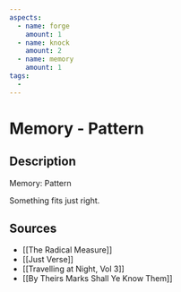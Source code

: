 ```yaml
---
aspects: 
  - name: forge
    amount: 1
  - name: knock
    amount: 2
  - name: memory
    amount: 1
tags:
  - 
---
```


# Memory - Pattern

## Description
Memory: Pattern

Something fits just right.
## Sources
- [[The Radical Measure]]
- [[Just Verse]]
- [[Travelling at Night, Vol 3]]
- [[By Theirs Marks Shall Ye Know Them]]